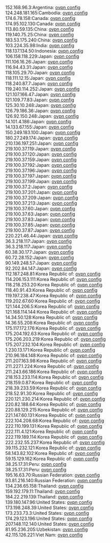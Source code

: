 152.168.96.3:Argentina: [ovpn config](vpn/152_168_96_3.ovpn)  
124.248.181.165:Cambodia: [ovpn config](vpn/124_248_181_165.ovpn)  
174.6.78.158:Canada: [ovpn config](vpn/174_6_78_158.ovpn)  
174.95.102.130:Canada: [ovpn config](vpn/174_95_102_130.ovpn)  
113.80.59.135:China: [ovpn config](vpn/113_80_59_135.ovpn)  
119.140.75.25:China: [ovpn config](vpn/119_140_75_25.ovpn)  
183.53.175.240:China: [ovpn config](vpn/183_53_175_240.ovpn)  
103.224.35.98:India: [ovpn config](vpn/103_224_35_98.ovpn)  
118.137.134.50:Indonesia: [ovpn config](vpn/118_137_134_50.ovpn)  
106.158.118.229:Japan: [ovpn config](vpn/106_158_118_229.ovpn)  
111.106.16.26:Japan: [ovpn config](vpn/111_106_16_26.ovpn)  
116.94.43.31:Japan: [ovpn config](vpn/116_94_43_31.ovpn)  
118.105.29.70:Japan: [ovpn config](vpn/118_105_29_70.ovpn)  
118.111.12.15:Japan: [ovpn config](vpn/118_111_12_15.ovpn)  
118.240.87.7:Japan: [ovpn config](vpn/118_240_87_7.ovpn)  
119.240.114.252:Japan: [ovpn config](vpn/119_240_114_252.ovpn)  
121.107.166.47:Japan: [ovpn config](vpn/121_107_166_47.ovpn)  
121.109.77.83:Japan: [ovpn config](vpn/121_109_77_83.ovpn)  
125.30.10.248:Japan: [ovpn config](vpn/125_30_10_248.ovpn)  
126.79.186.36:Japan: [ovpn config](vpn/126_79_186_36.ovpn)  
126.92.150.248:Japan: [ovpn config](vpn/126_92_150_248.ovpn)  
14.101.4.186:Japan: [ovpn config](vpn/14_101_4_186.ovpn)  
14.133.67.155:Japan: [ovpn config](vpn/14_133_67_155.ovpn)  
150.249.183.100:Japan: [ovpn config](vpn/150_249_183_100.ovpn)  
180.27.249.174:Japan: [ovpn config](vpn/180_27_249_174.ovpn)  
210.136.197.251:Japan: [ovpn config](vpn/210_136_197_251.ovpn)  
219.100.37.119:Japan: [ovpn config](vpn/219_100_37_119.ovpn)  
219.100.37.120:Japan: [ovpn config](vpn/219_100_37_120.ovpn)  
219.100.37.159:Japan: [ovpn config](vpn/219_100_37_159.ovpn)  
219.100.37.192:Japan: [ovpn config](vpn/219_100_37_192.ovpn)  
219.100.37.196:Japan: [ovpn config](vpn/219_100_37_196.ovpn)  
219.100.37.197:Japan: [ovpn config](vpn/219_100_37_197.ovpn)  
219.100.37.199:Japan: [ovpn config](vpn/219_100_37_199.ovpn)  
219.100.37.2:Japan: [ovpn config](vpn/219_100_37_2.ovpn)  
219.100.37.201:Japan: [ovpn config](vpn/219_100_37_201.ovpn)  
219.100.37.209:Japan: [ovpn config](vpn/219_100_37_209.ovpn)  
219.100.37.213:Japan: [ovpn config](vpn/219_100_37_213.ovpn)  
219.100.37.60:Japan: [ovpn config](vpn/219_100_37_60.ovpn)  
219.100.37.63:Japan: [ovpn config](vpn/219_100_37_63.ovpn)  
219.100.37.83:Japan: [ovpn config](vpn/219_100_37_83.ovpn)  
219.100.37.85:Japan: [ovpn config](vpn/219_100_37_85.ovpn)  
219.100.37.87:Japan: [ovpn config](vpn/219_100_37_87.ovpn)  
220.221.46.44:Japan: [ovpn config](vpn/220_221_46_44.ovpn)  
36.3.218.117:Japan: [ovpn config](vpn/36_3_218_117.ovpn)  
36.3.218.117:Japan: [ovpn config](vpn/36_3_218_117.ovpn)  
60.38.30.177:Japan: [ovpn config](vpn/60_38_30_177.ovpn)  
60.72.28.152:Japan: [ovpn config](vpn/60_72_28_152.ovpn)  
90.149.248.57:Japan: [ovpn config](vpn/90_149_248_57.ovpn)  
92.202.84.147:Japan: [ovpn config](vpn/92_202_84_147.ovpn)  
112.187.248.81:Korea Republic of: [ovpn config](vpn/112_187_248_81.ovpn)  
114.206.153.111:Korea Republic of: [ovpn config](vpn/114_206_153_111.ovpn)  
118.218.253.20:Korea Republic of: [ovpn config](vpn/118_218_253_20.ovpn)  
118.40.91.43:Korea Republic of: [ovpn config](vpn/118_40_91_43.ovpn)  
119.197.238.47:Korea Republic of: [ovpn config](vpn/119_197_238_47.ovpn)  
119.202.67.60:Korea Republic of: [ovpn config](vpn/119_202_67_60.ovpn)  
121.144.206.5:Korea Republic of: [ovpn config](vpn/121_144_206_5.ovpn)  
121.168.114.144:Korea Republic of: [ovpn config](vpn/121_168_114_144.ovpn)  
14.34.50.128:Korea Republic of: [ovpn config](vpn/14_34_50_128.ovpn)  
14.36.55.208:Korea Republic of: [ovpn config](vpn/14_36_55_208.ovpn)  
175.117.172.176:Korea Republic of: [ovpn config](vpn/175_117_172_176.ovpn)  
175.204.192.63:Korea Republic of: [ovpn config](vpn/175_204_192_63.ovpn)  
175.206.203.219:Korea Republic of: [ovpn config](vpn/175_206_203_219.ovpn)  
175.207.232.104:Korea Republic of: [ovpn config](vpn/175_207_232_104.ovpn)  
1.230.13.171:Korea Republic of: [ovpn config](vpn/1_230_13_171.ovpn)  
210.96.184.148:Korea Republic of: [ovpn config](vpn/210_96_184_148.ovpn)  
211.207.163.98:Korea Republic of: [ovpn config](vpn/211_207_163_98.ovpn)  
211.227.1.224:Korea Republic of: [ovpn config](vpn/211_227_1_224.ovpn)  
211.243.66.186:Korea Republic of: [ovpn config](vpn/211_243_66_186.ovpn)  
218.153.233.114:Korea Republic of: [ovpn config](vpn/218_153_233_114.ovpn)  
218.159.0.87:Korea Republic of: [ovpn config](vpn/218_159_0_87.ovpn)  
218.39.233.59:Korea Republic of: [ovpn config](vpn/218_39_233_59.ovpn)  
218.52.91.30:Korea Republic of: [ovpn config](vpn/218_52_91_30.ovpn)  
220.121.230.214:Korea Republic of: [ovpn config](vpn/220_121_230_214.ovpn)  
220.82.188.64:Korea Republic of: [ovpn config](vpn/220_82_188_64.ovpn)  
220.88.129.215:Korea Republic of: [ovpn config](vpn/220_88_129_215.ovpn)  
221.147.60.131:Korea Republic of: [ovpn config](vpn/221_147_60_131.ovpn)  
222.104.208.68:Korea Republic of: [ovpn config](vpn/222_104_208_68.ovpn)  
222.110.199.131:Korea Republic of: [ovpn config](vpn/222_110_199_131.ovpn)  
222.111.4.121:Korea Republic of: [ovpn config](vpn/222_111_4_121.ovpn)  
222.119.189.114:Korea Republic of: [ovpn config](vpn/222_119_189_114.ovpn)  
222.232.55.237:Korea Republic of: [ovpn config](vpn/222_232_55_237.ovpn)  
39.115.232.121:Korea Republic of: [ovpn config](vpn/39_115_232_121.ovpn)  
58.143.82.102:Korea Republic of: [ovpn config](vpn/58_143_82_102.ovpn)  
59.15.129.162:Korea Republic of: [ovpn config](vpn/59_15_129_162.ovpn)  
38.25.17.31:Peru: [ovpn config](vpn/38_25_17_31.ovpn)  
38.25.17.31:Peru: [ovpn config](vpn/38_25_17_31.ovpn)  
195.16.63.70:Russian Federation: [ovpn config](vpn/195_16_63_70.ovpn)  
93.81.216.140:Russian Federation: [ovpn config](vpn/93_81_216_140.ovpn)  
134.236.65.158:Thailand: [ovpn config](vpn/134_236_65_158.ovpn)  
159.192.179.11:Thailand: [ovpn config](vpn/159_192_179_11.ovpn)  
184.22.219.139:Thailand: [ovpn config](vpn/184_22_219_139.ovpn)  
139.180.147.96:United States: [ovpn config](vpn/139_180_147_96.ovpn)  
173.198.248.39:United States: [ovpn config](vpn/173_198_248_39.ovpn)  
173.233.73.3:United States: [ovpn config](vpn/173_233_73_3.ovpn)  
174.29.123.196:United States: [ovpn config](vpn/174_29_123_196.ovpn)  
207.148.112.140:United States: [ovpn config](vpn/207_148_112_140.ovpn)  
81.95.236.205:Uzbekistan: [ovpn config](vpn/81_95_236_205.ovpn)  
42.115.126.221:Viet Nam: [ovpn config](vpn/42_115_126_221.ovpn)  
